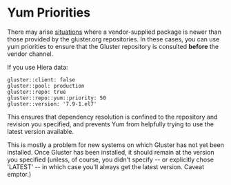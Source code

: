 Yum Priorities
==============
There may arise [situations](http://blog.gluster.org/2014/11/installing-glusterfs-3-4-x-3-5-x-or-3-6-0-on-rhel-or-centos-6-6-2/) where a vendor-supplied package is newer than those provided by the gluster.org repositories. In these cases, you can use yum priorities to ensure that the Gluster repository is consulted **before** the vendor channel.

If you use Hiera data:
```
gluster::client: false
gluster::pool: production
gluster::repo: true
gluster::repo::yum::priority: 50
gluster::version: '7.9-1.el7'
```

This ensures that dependency resolution is confined to the repository and revision you specified, and prevents Yum from helpfully trying to use the latest version available.

This is mostly a problem for new systems on which Gluster has not yet been installed.  Once Gluster has been installed, it should remain at the version you specified (unless, of course, you didn't specify -- or explicitly chose 'LATEST' -- in which case you'll always get the latest version.  Caveat emptor.)
